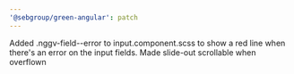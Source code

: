 ```yaml
---
'@sebgroup/green-angular': patch
---
```


Added .nggv-field--error to input.component.scss to show a red line when there's an error on the input fields. Made slide-out scrollable when overflown
